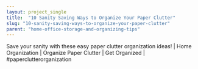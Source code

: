 ```yaml
---
layout: project_single
title:  "10 Sanity Saving Ways to Organize Your Paper Clutter"
slug: "10-sanity-saving-ways-to-organize-your-paper-clutter"
parent: "home-office-storage-and-organizing-tips"
---
```

Save your sanity with these easy paper clutter organization ideas! | Home Organization | Organize Paper Clutter | Get Organized | #paperclutterorganization